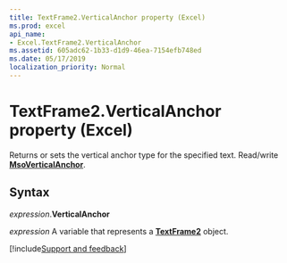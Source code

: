 ```yaml
---
title: TextFrame2.VerticalAnchor property (Excel)
ms.prod: excel
api_name:
- Excel.TextFrame2.VerticalAnchor
ms.assetid: 605adc62-1b33-d1d9-46ea-7154efb748ed
ms.date: 05/17/2019
localization_priority: Normal
---
```



# TextFrame2.VerticalAnchor property (Excel)

Returns or sets the vertical anchor type for the specified text. Read/write **[MsoVerticalAnchor](Office.MsoVerticalAnchor.md)**.


## Syntax

_expression_.**VerticalAnchor**

_expression_ A variable that represents a **[TextFrame2](Excel.TextFrame2.md)** object.




[!include[Support and feedback](~/includes/feedback-boilerplate.md)]